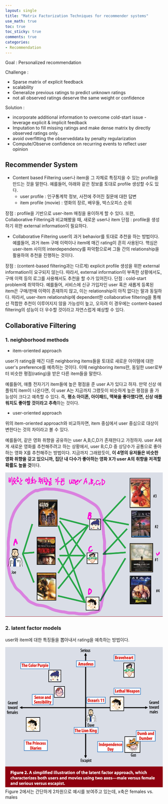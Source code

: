```yaml
---
layout: single
title: "Matrix Factorization Techniques for recommender systems"
use_math: true
toc: true
toc_sticky: true
comments: true
categories:
- Recommendation
---
```


Goal : Personalized recommendation

Challenge : 
- Sparse matrix of explicit feedback 
- scalability
- Generalize previous ratings to predict unknown ratings
- not all observed ratings deserve the same weight or confidence

Solution : 
- incorporate additional information to overcome cold-start issue - leverage explicit & implicit feedback
- Imputation to fill missing ratings and make dense matrix by directly observed ratings only.
- avoid overfitting the observeddata by penalty regularization
- Compute/Observe confidence on recurring events to reflect user opinion

## Recommender System
- Content based Filtering
user나 item을 그 자체로 특징지을 수 있는 profile을 만드는 것을 말한다.
예를들어, 아래와 같은 정보를 토대로 profile 생성할 수도 있다.
    - user profile : 인구통계학 정보, 사전에 주어진 질문에 대한 답변 
    - item profile (movie) : 영화의 장르, 배우들, 박스오피스 순위 

장점 : profile을 기반으로 user-item 매칭을 용이하게 할 수 있다. 또한, Collaborative Filtering과 비교해봤을 때, 새로운 user나 item
단점 : profile을 생성하기 위한 external information이 필요하다.

- Collaborative Filtering
user의 과거 behavior를 토대로 추천을 하는 방법이다. 
예를들어, 과거 item 구매 이력이나 item에 매긴 rating이 흔히 사용된다. 핵심은 user-item 사이의 interdependency를 파악함으로써 그들 간의 relationship을 활용하여 추천을 진행하는 것이다. 

장점 : (content-based filtering과는 다르게) explicit profile 생성을 위한 external information이 요구되지 않는다. 따라서, external information이 부족한 상황에서도, 구매 이력 등의 로그를 사용해서도 추천을 할 수가 있어진다.
단점 : cold-start problem에 취약하다. 예를들어, 서비스에 신규 가입자인 user 혹은 새롭게 등록된 item은 구매/판매 이력이 존재하지 않고, 이는 relationship이 아직 없다는 말과 동일하다. 따라서, user-item relationship에 dependent한 collaborative filtering을 통해선 적합한 추천이 이루어지지 않을 가능성이 높고, 오히려 이 경우에는 content-based filtering의 성능이 더 우수할 것이라고 자연스럽게 예상할 수 있다.

## Collaborative Filtering

### 1. neighborhood methods

- item-oriented approach

user가 rating을 매긴 다른 neighboring items들을 토대로 새로운 아이템에 대한 user's preference를 예측하는 것이다. 이때 neighboring items란, 동일한 user로부터 비슷한 평점(rating)을 받은 다른 item들을 말한다.

예를들어, 애플 전자기기 item들에 높은 평점을 준 user A가 있다고 하자. 만약 신상 애플워치 item이 나온다면, 이 user A는 지금까지 그랬듯이 비슷하게 높은 평점을 줄 가능성이 크다고 예측할 수 있다. 즉, **평소 아이폰, 아이패드, 맥북을 좋아했다면, 신상 애플워치도 좋아할 것이라고 추측**하는 것이다.

- user-oriented approach

위의 item-oriented approach와 비교하자면, item 중심에서 user 중심으로 대상이 변한다는 것의 차이라고 볼 수 있다. 

예를들어, 같은 영화 취향을 공유하는 user A,B,C,D가 존재한다고 가정하자. user A에게 새로운 영화를 추천해주려고 하는 상황에서, user B,C,D 중 상당수가 공통으로 좋아하는 영화 X를 추천해주는 방법이다. 지금까지 그래왔듯이, **이 4명의 유저들은 비슷한 영화 취향을 갖고 있으니까, 집단 내 다수가 좋아하는 영화 X가 user A의 취향을 저격할 확률도 높을 것**이다. 

![](/assets/images/post_images/MF_fig1.png)

### 2. latent factor models

user와 item에 대한 특징들을 뽑아내서 rating을 예측하는 방법이다. 

![](/assets/images/post_images/MF_fig2.png)
Figure 2에서는 간단하게 2차원으로 예시를 보여주고 있는데, x축은 females vs. males
